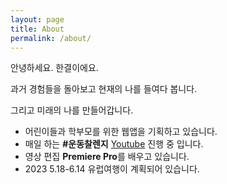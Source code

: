```yaml
---
layout: page
title: About
permalink: /about/
---
```


안녕하세요. 한결이에요.

과거 경험들을 돌아보고 현재의 나를 들여다 봅니다.

그리고 미래의 나를 만들어갑니다.


- 어린이들과 학부모를 위한 웹앱을 기획하고 있습니다.
- 매일 하는 **#운동찰렌지** [Youtube](https://youtube.com/@hangyeol) 진행 중 입니다.
- 영상 편집 **Premiere Pro**를 배우고 있습니다. 
- 2023 5.18-6.14 유럽여행이 계획되어 있습니다.